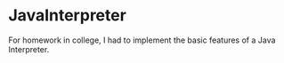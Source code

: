 # JavaInterpreter
For homework in college, I had to implement the basic features of a Java Interpreter.
